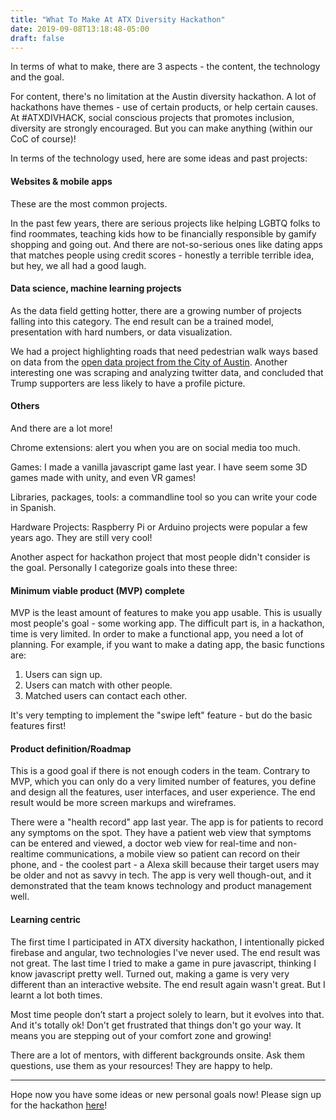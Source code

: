 ```yaml
---
title: "What To Make At ATX Diversity Hackathon"
date: 2019-09-08T13:18:48-05:00
draft: false
---
```


In terms of what to make, there are 3 aspects - the content, the technology and the goal. 

For content, there's no limitation at the Austin diversity hackathon. A lot of hackathons have themes - use of certain products, or help certain causes. At #ATXDIVHACK, social conscious projects that promotes inclusion, diversity are strongly encouraged. But you can make anything (within our CoC of course)!

In terms of the technology used, here are some ideas and past projects: 

#### Websites & mobile apps
These are the most common projects.

In the past few years, there are serious projects like helping LGBTQ folks to find roommates, teaching kids how to be financially responsible by gamify shopping and going out. And there are not-so-serious ones like dating apps that matches people using credit scores - honestly a terrible terrible idea, but hey, we all had a good laugh.

#### Data science, machine learning projects
As the data field getting hotter, there are a growing number of projects falling into this category. The end result can be a trained model, presentation with hard numbers, or data visualization.

We had a project highlighting roads that need pedestrian walk ways based on data from the [open data project from the City of Austin](https://data.austintexas.gov/).
Another interesting one was scraping and analyzing twitter data, and concluded that Trump supporters are less likely to have a profile picture. 

#### Others
And there are a lot more! 

Chrome extensions: alert you when you are on social media too much.

Games: I made a vanilla javascript game last year. I have seem some 3D games made with unity, and even VR games!

Libraries, packages, tools: a commandline tool so you can write your code in Spanish. 

Hardware Projects: Raspberry Pi or Arduino projects were popular a few years ago. They are still very cool!



Another aspect for hackathon project that most people didn't consider is the goal. Personally I categorize goals into these three:

#### Minimum viable product (MVP) complete
MVP is the least amount of features to make you app usable. This is usually most people's goal - some working app. The difficult part is, in a hackathon, time is very limited. In order to make a functional app, you need a lot of planning. For example, if you want to make a dating app, the basic functions are: 
1. Users can sign up. 
2. Users can match with other people.
3. Matched users can contact each other.

It's very tempting to implement the "swipe left" feature - but do the basic features first!

#### Product definition/Roadmap
This is a good goal if there is not enough coders in the team. Contrary to MVP, which you can only do a very limited number of features, you define and design all the features, user interfaces, and user experience. The end result would be more screen markups and wireframes. 

There were a "health record" app last year. The app is for patients to record any symptoms on the spot. They have a patient web view that symptoms can be entered and viewed, a doctor web view for real-time and non-realtime communications, a mobile view so patient can record on their phone, and - the coolest part - a Alexa skill because their target users may be older and not as savvy in tech. The app is very well though-out, and it demonstrated that the team knows technology and product management well.

#### Learning centric
The first time I participated in ATX diversity hackathon, I intentionally picked firebase and angular, two technologies I've never used. The end result was not great. The last time I tried to make a game in pure javascript, thinking I know javascript pretty well. Turned out, making a game is very very different than an interactive website. The end result again wasn't great. But I learnt a lot both times.

Most time people don’t start a project solely to learn, but it evolves into that. And it's totally ok! Don't get frustrated that things don't go your way. It means you are stepping out of your comfort zone and growing! 

There are a lot of mentors, with different backgrounds onsite. Ask them questions, use them as your resources! They are happy to help. 


---
Hope now you have some ideas or new personal goals now! Please sign up for the hackathon [here](https://www.eventbrite.com/e/5th-austin-diversity-hackathon-atxdivhack-tickets-62292670053)!
